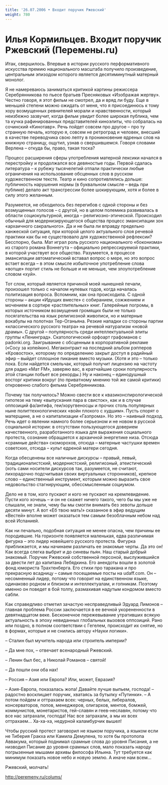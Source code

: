 ```yaml
---
title: '26.07.2006 • Входит поручик Ржевский'
weight: 780
---
```


# Илья Кормильцев. Входит поручик Ржевский (Перемены.ru)

Итак, свершилось. Впервые в истории русского перформативного искусства премию национального масштаба получило произведение, центральным эпизодом которого является десятиминутный матерный монолог.

Я не намереваюсь заниматься критикой картины режиссера Серебрянникова по пьесе братьев Пресняковых «Изображая жертву». Честно говоря, я этот фильм не смотрел, да и вряд ли буду. Еще в меньшей степени можно ожидать от меня, что я присоединюсь к тому хору возмущенных ревнителей морали и нравственности, который неизбежно зазвучит, когда фильм увидит более широкая публика, чем та кучка рафинированных представителей киноэлиты, что собралась на сочинский «Кинотавр». Речь пойдет совсем про другое – про ту странную печаль, которую я, совсем не ретроград и человек, внесший в качестве переводчика свою лепту в проникновение ядреных слов на книжную страницу, ощутил, узнав о свершившемся. Говоря словами Верлена – откуда бы, право, такая тоска?

Процесс расширения сферы употребления матерной лексики начался в перестройку и продолжался все девяностые годы. Первой сдалась литература – к рубежу тысячелетий отпали практически любые ограничения на использование обсценных слов в русском художественном тексте. Театр и кино сопротивлялись дольше: публичность нарушения нормы (в буквальном смысле – ведь при публике) делало акт трансгрессии более шокирующим, хотя и более в силу этого желанным.

Разумеется, не обходилось без перегибов с одной стороны и без возмущенных голосов – с другой, но в целом полемика развивалась в области социокультурной, иногда – религиозно-этической. Происходил обычный для модернизирующегося общества процесс эмансипации зон «архаичного сакрального». Да и не была ли вправду предельно ханжеской ситуация, при которой целого актуального слоя речевой практики как бы не существовало для художественной рефлексии? Бесспорно, была. Мат играл роль русского национального «боконизма» из старого романа Воннегута – официально репрессируемой практики, в которой участвует все общество. Разумеется, в процессе эмансипации автоматический вставал вопрос о мере, но это вопрос встает всегда – в этом смысле избыточное употребление слова «вотще» портит стиль не больше и не меньше, чем злоупотребление словом «хуй».

Тот слом, который является причиной моей нынешней печали, произошел только с началом нулевых годов, когда началась политизация вопроса. Вспомним, как она происходила. С одной стороны – акции «Идущих вместе» с собиранием, сожжением и мочением в сортире «растлительных» книг. Галерейные погромы, в которых источником возмущения громящих были не только посягательства на язык религиозной живописи, но и матерные вокабулы на полотнах Тер-Оганьяна. Резкие нападки со стороны партии «классического русского театра» на речевой натурализм «новой драмы». С другой – популярность среди интеллектуальной элиты группы «Ленинград». Скатологический орфоарт графоманов с padonki.org. Заигрывание с обсценным в корпоративной рекламе («Сосу за копейки»). Мегаконтракт на последний альбом рэпперов «Кровосток», которому по определению закрыт доступ в радийный эфир – выйдет сплошное пикание вместо музыки. (Хотя и это – только пока. Если найдется смельчак, который получит лицензию на частоту для радио «Мат FM», заверяю вас, в кратчайшие сроки популярность этой станции побьет все рекорды.) Ну и наконец – единодушный восторг критики вокруг (по приватному мнению той же самой критики) откровенно слабого фильма Серебрянникова.

Почему так получилось? Можно свести все к квазиконспирологической гипотезе на тему «выпускания пара в свисток», как и в случае оппозиций фа/антифа, геи/хоругвеносцы и прочих столь популярных ныне политтехнологических «войн плохого с худшим». Пусть спорят о матерщине, а не о капитализации «Газпрома». Но это – наивный подход. Речь идет о явлении намного более серьезном и не новом в русской социальной истории: в отсутствии пользующегося доверием качественного, разработанного языка для выражения социального протеста, сознание обращается к архаичной энергетике низа. Отсюда «срамные действа» скоморохов, отсюда – матерные частушки времен советских, отсюда – культ едреной матери сегодня.

Когда обесценены все наличные дискурсы – правый, левый, традиционалистский, модернистский, религиозный, атеистический (хоть сами носители дискурсов так, разумеется, не считают, лихорадочно подсчитывая своих виртуальных сторонников), крепкое слово – единственный инструмент, которым можно выразить свое недовольство стагнирующим, обессмысленным социумом.

Дело не в том, кого пускают и кого не пускают на кремлевидение. Пусти кого хочешь – и он не скажет ничего такого, чего бы мы уже не слышали, не знали, чему бы мы смогли внимать без зевоты дольше десяти минут. А вот «Еб твою мать!» сказанное в эфир ведущим «Вестей» вполне может оказаться тем самым безоблачным небом над всей Испанией.

Как ни печально, подобная ситуация не менее опасна, чем причины ее породившие. На горизонте появляется маленькая, едва различимая фигурка – это лидер новейшего русского протеста. Фигурка приближается, и мы начинаем различать ее знакомые черты. Да это он! Как всегда слегка выбрит и до синевы пьян. Наш старый добрый знакомый. Поручик Ржевский собственной персоной, выслужившийся за двести лет до капитана Лебядкина. Его анекдоты вошли в золотой фонд юмориста Трахтенберга. Его стихи про таракана и про прекрасную всадницу – самые посещаемые посты на udaff.com. Он – несомненный лидер, потому что говорит на единственном языке, одинаково родном и близком и интеллектуалам, и гопникам. Поэтому именно он поведет в бой толпу, размахивая надутым кондомом вместо сабли.

Как справедливо отметил зачастую несправедливый Эдуард Лимонов – главная проблема России заключается в ее вечной укорененности в девятнадцатом веке. Бесконечное пережевывание утративших всякую актуальность в эпоху невиданных глобальных вызовов оппозиций. Рано или поздно, в полном соответствии с Гегелем, происходит их снятие, но в формах, которые и не снились автору «Науки логики».

– Сталин был мучитель народа или строитель империи?

– Да мне пох, – отвечает всенародный Ржевский.

– Ленин был бес, а Николай Романов – святой!

– Да пошли они оба нах!

– Россия – Азия или Европа? Или, может, Евразия?

– Азия-Европа, показалась жопа! Давайте лучше выпьем, господа! – радостно восклицает поручик, хватаясь за бутылку «Путинки». – А потом пойдем и оттрахаем всех: черных, белых, либералов, консерваторов, попов, менеджеров, олигархов, ментов, бомжей, коммунистов, монетаристов, гей-славян и геев-неславян, потому что все нас затрахали, господа! Нас все затрахали, а мы их всех оттрахаем… Ха-ха-ха, недурной каламбурчик вышел!

Чтобы русский протест заговорил не языком поручика, а языком если не Тиберия Гракха или Камила Демулена, то хотя бы протопопа Аввакума, который поднимал срамные слова до уровня Писания, а не низводил Писание до уровня срамных слов, мало показать народу погрызенные мышами архивы философа Ильина. Тут требуется как минимум показать новое небо и новую землю. А иначе нам всем…

Ржевский, молчать!

http://peremeny.ru/colums/